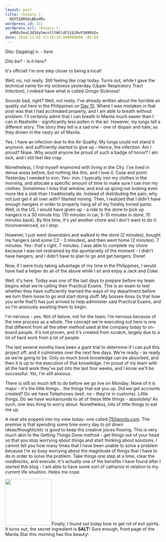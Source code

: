 ```yaml
---
layout: post
title: !binary |-
  RGF5IDM1OiBEaXRv
wordpress_id: 311
wordpress_url: !binary |-
  aHR0cDovL3d3dy5mcnltYW5ldC5jb20vP3A9MzEx
date: 2010-11-02 23:10:10.000000000 -05:00
---
```

Dito: [tagalog] n. - <em>here. </em>

<em>Dito ba? - Is it here?</em>

It's official! I'm one step closer to being a local!

Well, no, not really. Still feeling like crap today. Turns out, while I gave the technical name for my sickness yesterday (Upper Respiratory Tract Infection), I indeed have what is called <em>Gringo Sickness!</em>

<em></em><!--more-->Sounds bad, right? Well, not really. I've already written about the horrible air quality out here in the Philippines on <a href="http://www.frymanet.com/2010/10/day-12-fat/">Day 10</a>. Where I was mistaken in that post was that I had acclimated properly, and I am able to breath without problem. I'll certainly admit that I can breath in Manila much easier than I can in Nashville - significantly less pollen in the air. However, my lungs tell a different story. The story they tell is a sad one - one of dispair and hate, as they drown in the nasty air of Manila.

Yes, I have an infection due to the Air Quality. My lungs could not stand it anymore, and sufficiently started to give up - Hence, the infection. Am I proud? Nope. Why would anyone be proud of such a badge of honor? I am sick, and I still feel like crap.

Nonetheless, I find myself enamored with living in the City. I've lived in dense areas before, but nothing like this, and I love it. Case and point: Yesterday I needed to iron. Yes- iron. I typically iron my clothes in the morning, and allocate a specific amount of time to make sure I can iron my clothes. Sometimes I miss that window, and end up going out looking even more like a slob than I traditionally do. Instead of distributing the pain, why not just get it all over with? Started ironing. Then, I realized that I didn't have enough hangers in order to properly hang all of my freshly ironed pants. Well, in the US, I would have given up - a ride to the store to pick up hangers is a 30 minute trip. (10 minutes in car, 5-10 minutes in store, 10 minutes back). By this time, it's yet another chore and I don't want to do it. Inconvenienced, so I stop.

However, I just went downstairs and walked to the store (2 minutes), bought my hangers (and some C2 - 3 minutes), and then went home (2 minutes). 7 minutes. Yes- that's right. 7 minutes. I was able to complete my chore because I was not restrained by the spontaneity of the moment - I didn't have hangers, and I didn't have to plan to go and get hangers. Done!

Now, if I were truly taking advantage of my time in the Philippines, I would have had a helper do all of the above while I sit and enjoy a Jack and Coke.

Well, it's here. Today was one of the last days to prepare before my team begins what we're calling their Practical Exams. This is an exam to test whether they have sufficiently learned the ways of my department before we turn them loose to go and start doing stuff. My bosses-boss (is that how you write that?) has just arrived to help administer said Practical Exams, and so I'm anxiously awaiting them to begin.

I'm nervous - yes. Not of failure, not for the team; I'm nervous because of the new process as a whole. The concept we're executing out here is one that different from all the other method used at the company today to on-board people. It's not proven, and it's created from scratch, largely due to a lot of hard work from a lot of people.

The last several months have been a giant trial to determine if I can pull this project off, and it culminates over the next few days. We're ready - as ready as we're going to be. Only so much book knowledge can be absorbed, and then it is up to the execution of that knowledge. I'm proud of my team with all the hard work they've put into the last four weeks, and I know we'll be successful. Yet, I'm still anxious.

There is still so much left to do before we go live on Monday. None of it is major - it's the little things... the things that eat you up. Did we get accounts created? Do we have Telephones (well, no - they're in customs). Little things. Do we have workarounds to all of these little things - absolutely! As such, one less thing to worry about. Nonetheless, lots of little things to eat me up.

A neat site popped into my view today- one called <a href="http://750words.com">750words.com</a>. The premise is that spending some time every day to jot down ideas/thoughts/etc is good to keep the creative juices flowing. This is very much akin to the Getting Things Done method - get things out of your head so that you stop worrying about things and start thinking about solutions. I cannot tell you how many times that I have been unable to solve a problem because I'm so busy worrying about the magnitude of things that I have to do in order to solve the problem. Take things one step at a time, clear the roadblocks, and execute. It's actually one of the benefits I have found after I started this blog - I am able to have some sort of catharsis in relation to my current life situation. Helps me cope.

<span style="font-size: 13px; font-family: Georgia, 'Times New Roman', 'Bitstream Charter', Times, serif; line-height: 19px;"><img class="size-thumbnail wp-image-312 alignleft" title="Evil_Spirits" src="http://www.frymanet.com/wp-content/uploads/2010/11/Evil_Spirits-150x150.jpg" alt="" width="150" height="150" /></span>Finally, I found out today how to get rid of evil spirits. It turns out, the secret ingredient is <strong>SALT</strong>! Sure enough, front page of the Manila Star this morning has this beauty!
